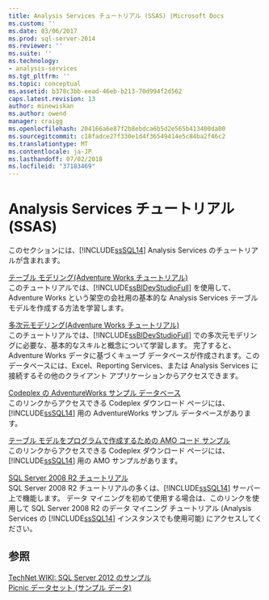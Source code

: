 ```yaml
---
title: Analysis Services チュートリアル (SSAS) |Microsoft Docs
ms.custom: ''
ms.date: 03/06/2017
ms.prod: sql-server-2014
ms.reviewer: ''
ms.suite: ''
ms.technology:
- analysis-services
ms.tgt_pltfrm: ''
ms.topic: conceptual
ms.assetid: b378c3bb-eead-46eb-b213-70d994f2d562
caps.latest.revision: 13
author: minewiskan
ms.author: owend
manager: craigg
ms.openlocfilehash: 204166a6e87f2b8ebdca6b5d2e565b413400da00
ms.sourcegitcommit: c18fadce27f330e1d4f36549414e5c84ba2f46c2
ms.translationtype: MT
ms.contentlocale: ja-JP
ms.lasthandoff: 07/02/2018
ms.locfileid: "37183469"
---
```

# <a name="analysis-services-tutorials-ssas"></a>Analysis Services チュートリアル (SSAS)
  このセクションには、[!INCLUDE[ssSQL14](../includes/sssql14-md.md)] Analysis Services のチュートリアルが含まれます。  
  
 [テーブル モデリング&#40;Adventure Works チュートリアル&#41;](tabular-modeling-adventure-works-tutorial.md)  
 このチュートリアルでは、[!INCLUDE[ssBIDevStudioFull](../includes/ssbidevstudiofull-md.md)] を使用して、Adventure Works という架空の会社用の基本的な Analysis Services テーブル モデルを作成する方法を学習します。  
  
 [多次元モデリング&#40;Adventure Works チュートリアル&#41;](multidimensional-modeling-adventure-works-tutorial.md)  
 このチュートリアルでは、[!INCLUDE[ssBIDevStudioFull](../includes/ssbidevstudiofull-md.md)] での多次元モデリングに必要な、基本的なスキルと概念について学習します。 完了すると、Adventure Works データに基づくキューブ データベースが作成されます。このデータベースには、Excel、Reporting Services、または Analysis Services に接続するその他のクライアント アプリケーションからアクセスできます。  
  
 [Codeplex の AdventureWorks サンプル データベース](http://go.microsoft.com/fwlink/?linkID=335807)  
 このリンクからアクセスできる Codeplex ダウンロード ページには、[!INCLUDE[ssSQL14](../includes/sssql14-md.md)] 用の AdventureWorks サンプル データベースがあります。  
  
 [テーブル モデルをプログラムで作成するための AMO コード サンプル](http://go.microsoft.com/fwlink/?linkID=221036)  
 このリンクからアクセスできる Codeplex ダウンロード ページには、[!INCLUDE[ssSQL14](../includes/sssql14-md.md)] 用の AMO サンプルがあります。  
  
 [SQL Server 2008 R2 チュートリアル](http://go.microsoft.com/fwlink/?linkID=220944)  
 SQL Server 2008 R2 チュートリアルの多くは、[!INCLUDE[ssSQL14](../includes/sssql14-md.md)] サーバー上で機能します。 データ マイニングを初めて使用する場合は、このリンクを使用して SQL Server 2008 R2 のデータ マイニング チュートリアル (Analysis Services の [!INCLUDE[ssSQL14](../includes/sssql14-md.md)] インスタンスでも使用可能) にアクセスしてください。  
  
## <a name="see-also"></a>参照  
 [TechNet WIKI: SQL Server 2012 のサンプル](http://go.microsoft.com/fwlink/?linkID=220734)   
 [Picnic データセット (サンプル データ)](http://go.microsoft.com/fwlink/?linkID=219108)  
  
  
